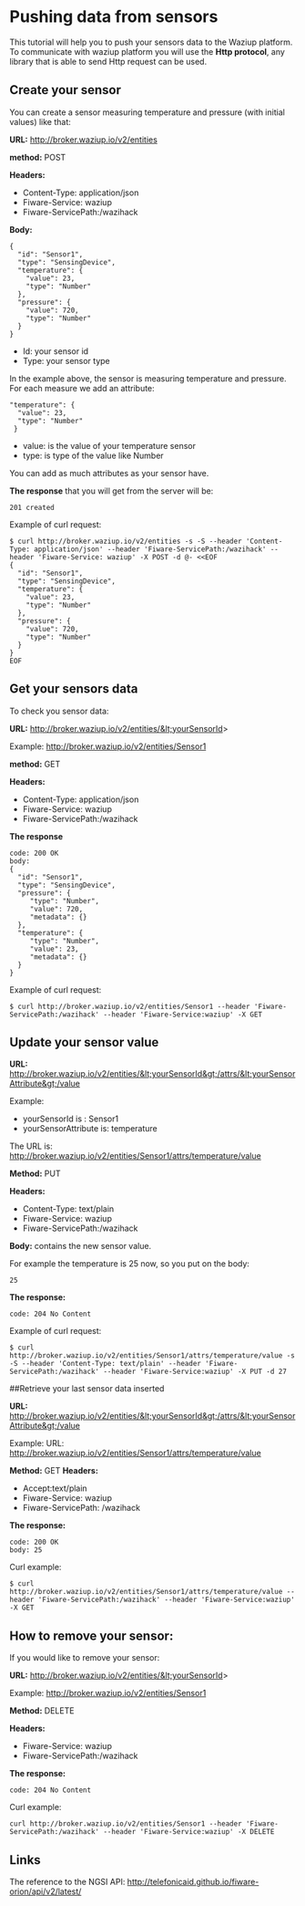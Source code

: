 
Pushing data from sensors
=========================

This tutorial will help you to push your sensors data to the Waziup platform.
To communicate with waziup platform you will use the **Http protocol**, any library that is able to send Http request can be used.

Create your sensor
------------------

You can create a sensor measuring temperature and pressure (with initial values) like that:

**URL:** http://broker.waziup.io/v2/entities 

**method:** POST

**Headers:** 

* Content-Type: application/json
* Fiware-Service: waziup
* Fiware-ServicePath:/wazihack

**Body:**
```
{
  "id": "Sensor1",
  "type": "SensingDevice",
  "temperature": {
    "value": 23,
    "type": "Number"
  },
  "pressure": {
    "value": 720,
    "type": "Number"
  }
}
```

* Id: your sensor id
* Type: your sensor type

In the example above, the sensor is measuring temperature and pressure.
For each measure we add an attribute:

```
"temperature": {
  "value": 23,
  "type": "Number"
 }
```

* value: is the value of your temperature sensor
* type: is type of the value like Number

You can add as much attributes as your sensor have.

**The response** that you will get from the server will be:

```
201 created
```

Example of curl request:

```
$ curl http://broker.waziup.io/v2/entities -s -S --header 'Content-Type: application/json' --header 'Fiware-ServicePath:/wazihack' --header 'Fiware-Service: waziup' -X POST -d @- <<EOF
{
  "id": "Sensor1",
  "type": "SensingDevice",
  "temperature": {
    "value": 23,
    "type": "Number"
  },
  "pressure": {
    "value": 720,
    "type": "Number"
  }
}
EOF
```


Get your sensors data
---------------------

To check you sensor data:

**URL:** http://broker.waziup.io/v2/entities/&lt;yourSensorId&gt;

Example:  http://broker.waziup.io/v2/entities/Sensor1 

**method:** GET

**Headers:** 

* Content-Type: application/json
* Fiware-Service: waziup
* Fiware-ServicePath:/wazihack

**The response**
  
```  
code: 200 OK
body:
{
  "id": "Sensor1",
  "type": "SensingDevice",
  "pressure": {
     "type": "Number",
     "value": 720,
     "metadata": {}
  },
  "temperature": {
     "type": "Number",
     "value": 23,
     "metadata": {}
  }
}
```   
Example of curl request:
```
$ curl http://broker.waziup.io/v2/entities/Sensor1 --header 'Fiware-ServicePath:/wazihack' --header 'Fiware-Service:waziup' -X GET
```

 
Update your sensor value
------------------------

**URL:** http://broker.waziup.io/v2/entities/&lt;yourSensorId&gt;/attrs/&lt;yourSensorAttribute&gt;/value  

Example:

* yourSensorId is : Sensor1
* yourSensorAttribute is: temperature

The URL is:
http://broker.waziup.io/v2/entities/Sensor1/attrs/temperature/value

**Method:** PUT

**Headers:** 

* Content-Type: text/plain
* Fiware-Service: waziup
* Fiware-ServicePath:/wazihack

**Body:** contains the new sensor value.

For example the temperature is 25 now, so you put on the body:
```
25
```    

**The response:**
```  
code: 204 No Content
```

Example of curl request:
```
$ curl http://broker.waziup.io/v2/entities/Sensor1/attrs/temperature/value -s -S --header 'Content-Type: text/plain' --header 'Fiware-ServicePath:/wazihack' --header 'Fiware-Service:waziup' -X PUT -d 27
```

##Retrieve your last sensor data inserted

**URL:** http://broker.waziup.io/v2/entities/&lt;yourSensorId&gt;/attrs/&lt;yourSensorAttribute&gt;/value

Example:
URL: http://broker.waziup.io/v2/entities/Sensor1/attrs/temperature/value

**Method:** GET
**Headers:** 

* Accept:text/plain
* Fiware-Service: waziup
* Fiware-ServicePath: /wazihack

**The response:**
```
code: 200 OK
body: 25
```

Curl example:
```
$ curl http://broker.waziup.io/v2/entities/Sensor1/attrs/temperature/value --header 'Fiware-ServicePath:/wazihack' --header 'Fiware-Service:waziup' -X GET
```

## How to remove your sensor:

If you would like to remove your sensor:

**URL:** http://broker.waziup.io/v2/entities/&lt;yourSensorId&gt;

Example:  http://broker.waziup.io/v2/entities/Sensor1 

**Method:** DELETE

**Headers:**

* Fiware-Service: waziup
* Fiware-ServicePath:/wazihack

**The response:**
```
code: 204 No Content        
```

Curl example:
```
curl http://broker.waziup.io/v2/entities/Sensor1 --header 'Fiware-ServicePath:/wazihack' --header 'Fiware-Service:waziup' -X DELETE

```

Links
-----

The reference to the NGSI API:
http://telefonicaid.github.io/fiware-orion/api/v2/latest/ 
